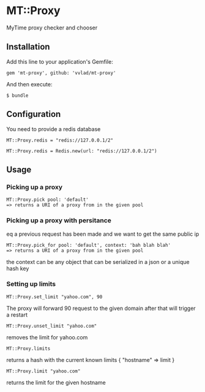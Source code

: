 # MT::Proxy

  MyTime proxy checker and chooser

## Installation

Add this line to your application's Gemfile:

    gem 'mt-proxy', github: 'vvlad/mt-proxy'

And then execute:

    $ bundle

## Configuration
  You need to provide a redis database


    MT::Proxy.redis = "redis://127.0.0.1/2"

    MT::Proxy.redis = Redis.new(url: "redis://127.0.0.1/2")


## Usage

### Picking up a proxy

    MT::Proxy.pick pool: 'default'
    => returns a URI of a proxy from in the given pool

### Picking up a proxy with persitance
eq a previous request has been made and we want to get the same public ip

    MT::Proxy.pick_for pool: 'default', context: 'bah blah blah'
    => returns a URI of a proxy from in the given pool

the context can be any object that can be serialized in a json or a unique hash key


### Setting up limits

    MT::Proxy.set_limit "yahoo.com", 90

The proxy will forward 90 request to the given domain after that will trigger a restart

    MT::Proxy.unset_limit "yahoo.com"

removes the  limit for yahoo.com

    MT::Proxy.limits

returns a hash with the current known limits { "hostname" => limit }

    MT::Proxy.limit "yahoo.com"

returns the limit for the given hostname

